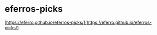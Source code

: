 # eferros-picks

[https://eferro.github.io/eferros-picks/](https://eferro.github.io/eferros-picks/)
